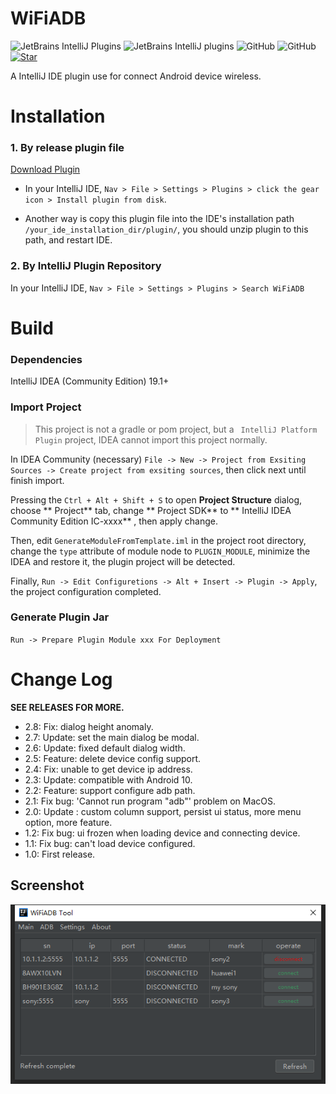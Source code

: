 # WiFiADB

![JetBrains IntelliJ Plugins](https://img.shields.io/jetbrains/plugin/v/13156-android-wifiadb)
![JetBrains IntelliJ plugins](https://img.shields.io/jetbrains/plugin/d/13156-android-wifiadb) 
![GitHub](https://img.shields.io/github/license/dengzii/WiFiADB) 
![GitHub](https://badgen.net/badge/icon/awesome?icon=awesome&label)
[![Star](https://badgen.net/github/stars/dengzii/WiFiADB)](#)

A IntelliJ IDE plugin use for connect Android device wireless.

# Installation

### 1. By release plugin file

 [Download Plugin](https://github.com/MrDenua/WiFiADB/releases)

- In your IntelliJ IDE, `Nav > File > Settings > Plugins > click the gear icon > Install plugin from disk`.

- Another way is copy this plugin file into the IDE's installation path `/your_ide_installation_dir/plugin/`, you should unzip plugin to this path, and restart IDE. 

### 2. By IntelliJ Plugin Repository

In your IntelliJ IDE, `Nav > File > Settings > Plugins > Search WiFiADB`

# Build

### Dependencies

IntelliJ IDEA (Community Edition) 19.1+

### Import Project

> This project is not a gradle or pom project, but a ` IntelliJ Platform Plugin` project, IDEA cannot import this project normally.

In IDEA Community (necessary) `File -> New -> Project from Exsiting Sources -> Create project from exsiting sources`, then click next until finish import.

Pressing the `Ctrl + Alt + Shift + S` to open **Project Structure** dialog, choose ** Project**  tab, change ** Project SDK**  to ** IntelliJ IDEA Community Edition IC-xxxx** , then apply change.

Then, edit `GenerateModuleFromTemplate.iml` in the project root directory, change the `type` attribute of module node to `PLUGIN_MODULE`, minimize the IDEA and restore it, the plugin project will be detected.

Finally, `Run -> Edit Configuretions -> Alt + Insert -> Plugin -> Apply`, the project configuration completed.

### Generate Plugin Jar

`Run -> Prepare Plugin Module xxx For Deployment`

# Change Log

**SEE RELEASES FOR MORE.**
- 2.8: Fix: dialog height anomaly.
- 2.7: Update: set the main dialog be modal.
- 2.6: Update: fixed default dialog width.
- 2.5: Feature: delete device config support.
- 2.4: Fix: unable to get device ip address.
- 2.3: Update: compatible with Android 10.
- 2.2: Feature: support configure adb path.
- 2.1: Fix bug: 'Cannot run program "adb"' problem on MacOS.
- 2.0: Update : custom column support, persist ui status, more menu option, more feature.
- 1.2: Fix bug: ui frozen when loading device and connecting device.
- 1.1: Fix bug: can't load device configured.
- 1.0: First release.

## Screenshot

![WiFiADB](https://raw.githubusercontent.com/MrDenua/WiFiADB/master/screen_shot/adb_wifi.png)
